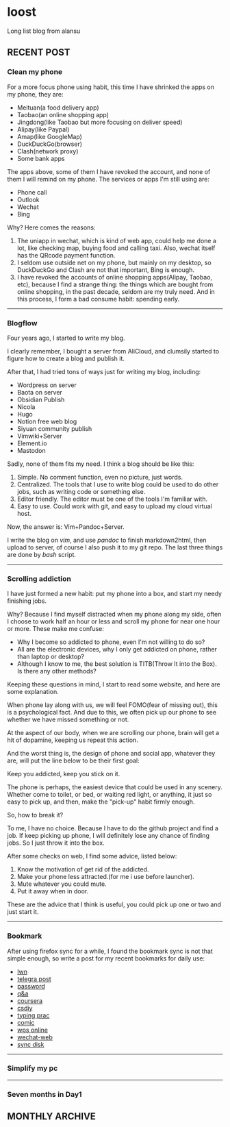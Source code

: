 # loost
Long list blog from alansu

## RECENT POST

### Clean my phone

For a more focus phone using habit, this time I have shrinked the apps on my phone, they are:

- Meituan(a food delivery app)
- Taobao(an online shopping app)
- Jingdong(like Taobao but more focusing on deliver speed)
- Alipay(like Paypal)
- Amap(like GoogleMap)
- DuckDuckGo(browser)
- Clash(network proxy)
- Some bank apps

The apps above, some of them I have revoked the account, and none of them I will remind on my phone. The services or apps I\'m still using are:

- Phone call
- Outlook
- Wechat
- Bing

Why? Here comes the reasons:

1. The uniapp in wechat, which is kind of web app, could help me done a lot, like checking map, buying food and calling taxi. Also, wechat itself has the QRcode payment function.
2. I seldom use outside net on my phone, but mainly on my desktop, so DuckDuckGo and Clash are not that important, Bing is enough.
3. I have revoked the accounts of online shopping apps(Alipay, Taobao, etc), because I find a strange thing: the things which are bought from online shopping, in the past decade, seldom are my truly need. And in this process, I form a bad consume habit: spending early.

---

### Blogflow

Four years ago, I started to write my blog.

I clearly remember, I bought a server from AliCloud, and clumsily started to figure how to create a blog and publish it.

After that, I had tried tons of ways just for writing my blog, including:

- Wordpress on server
- Baota on server
- Obsidian Publish
- Nicola
- Hugo
- Notion free web blog
- Siyuan community publish
- Vimwiki+Server
- Element.io
- Mastodon

Sadly, none of them fits my need. I think a blog should be like this:

1. Simple. No comment function, even no picture, just words.
2. Centralized. The tools that I use to write blog could be used to do other jobs, such as writing code or something else.
3. Editor friendly. The editor must be one of the tools I\'m familiar with.
4. Easy to use. Could work with git, and easy to upload my cloud virtual host.

Now, the answer is: Vim+Pandoc+Server.

I write the blog on *vim*, and use *pandoc* to finish markdown2html, then upload to server, of course I also push it to my git repo. The last three things are done by *bash* script.

---

### Scrolling addiction

I have just formed a new habit: put my phone into a box, and start my needy finishing jobs.

Why? Because I find myself distracted when my phone along my side, often I choose to work half an hour or less and scroll my phone for near one hour or more. These make me confuse:

- Why I become so addicted to phone, even I\'m not willing to do so?
- All are the electronic devices, why I only get addicted on phone, rather than laptop or desktop?
- Although I know to me, the best solution is TITB(Throw It into the Box). Is there any other methods?

Keeping these questions in mind, I start to read some website, and here are some explanation.

When phone lay along with us, we will feel FOMO(fear of missing out), this is a psychological fact. And due to this, we often pick up our phone to see whether we have missed something or not.

At the aspect of our body, when we are scrolling our phone, brain will get a hit of dopamine, keeping us repeat this action.

And the worst thing is, the design of phone and social app, whatever they are, will put the line below to be their first goal:

Keep you addicted, keep you stick on it.

The phone is perhaps, the easiest device that could be used in any scenery. Whether come to toilet, or bed, or waiting red light, or anything, it just so easy to pick up, and then, make the \"pick-up\" habit firmly enough.

So, how to break it?

To me, I have no choice. Because I have to do the github project and find a job. If keep picking up phone, I will definitely lose any chance of finding jobs. So I just throw it into the box.

After some checks on web, I find some advice, listed below:

1. Know the motivation of get rid of the addicted.
2. Make your phone less attracted.(for me i use before launcher).
3. Mute whatever you could mute.
4. Put it away when in door.

These are the advice that I think is useful, you could pick up one or two and just start it.

---

### Bookmark

After using firefox sync for a while, I found the bookmark sync is not that simple enough, so write a post for my recent bookmarks for daily use:

- [lwn](https://lwn.net/)
- [telegra post](https://telegra.ph/)
- [password](https://spectre.pw/)
- [q&a](https://stackoverflow.com/)
- [coursera](https://www.coursera.org/programs/sobma?authProvider=bancolombia)
- [csdiy](https://csdiy.wiki/)
- [typing prac](https://www.keybr.com/)
- [comic](https://xkcd.com/571/)
- [wps online](https://www.kdocs.cn/latest)
- [wechat-web](https://wx2.qq.com/?target=t)
- [sync disk](https://www.jianguoyun.com/#/sandbox/177d951/40925a4f22e6902a/%2F/)

---

### Simplify my pc

---

### Seven months in Day1

## MONTHLY ARCHIVE
